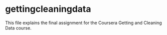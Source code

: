 # gettingcleaningdata

This file explains the final assignment for the Coursera Getting and Cleaning Data course.
